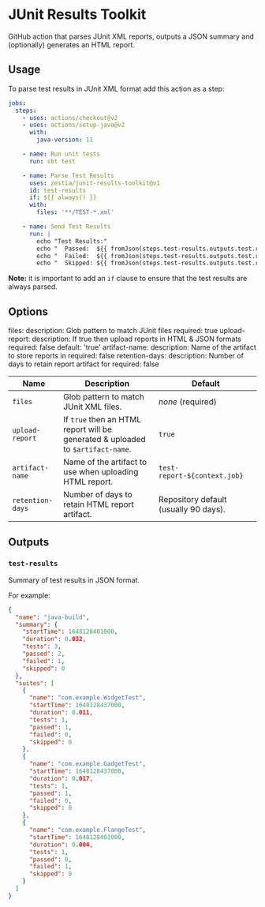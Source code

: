 # JUnit Results Toolkit

GitHub action that parses JUnit XML reports, outputs a JSON summary and (optionally) generates an HTML report.

## Usage

To parse test results in JUnit XML format add this action as a step:

```yaml
jobs:
  steps:
    - uses: actions/checkout@v2
    - uses: actions/setup-java@v2
      with:
        java-version: 11

    - name: Run unit tests
      run: sbt test

    - name: Parse Test Results
      uses: zestia/junit-results-toolkit@v1
      id: test-results
      if: ${{ always() }}
      with:
        files: '**/TEST-*.xml'

    - name: Send Test Results
      run: |
        echo "Test Results:"
        echo "  Passed:  ${{ fromJson(steps.test-results.outputs.test.results).passed }}"
        echo "  Failed:  ${{ fromJson(steps.test-results.outputs.test.results).failed }}"
        echo "  Skipped: ${{ fromJson(steps.test-results.outputs.test.results).skipped }}"
```

**Note:** it is important to add an `if` clause to ensure that the test results are always parsed. 

## Options

files:
description: Glob pattern to match JUnit files required: true upload-report:
description: If true then upload reports in HTML & JSON formats required: false default: 'true' artifact-name:
description: Name of the artifact to store reports in required: false retention-days:
description: Number of days to retain report artifact for required: false

| Name             | Description                                                                     | Default                               |
|------------------|---------------------------------------------------------------------------------|---------------------------------------|
| `files`          | Glob pattern to match JUnit XML files.                                          | _none_ (required)                     |
| `upload-report`  | If `true` then an HTML report will be generated & uploaded to `$artifact-name`. | `true`                                |
| `artifact-name`  | Name of the artifact to use when uploading HTML report.                         | `test-report-${context.job}`          |
| `retention-days` | Number of days to retain HTML report artifact.                                  | Repository default (usually 90 days). |

## Outputs

### `test-results`

Summary of test results in JSON format.

For example:

```json
{
  "name": "java-build",
  "summary": {
    "startTime": 1648128401000,
    "duration": 0.032,
    "tests": 3,
    "passed": 2,
    "failed": 1,
    "skipped": 0
  },
  "suites": [
    {
      "name": "com.example.WidgetTest",
      "startTime": 1648128437000,
      "duration": 0.011,
      "tests": 1,
      "passed": 1,
      "failed": 0,
      "skipped": 0
    },
    {
      "name": "com.example.GadgetTest",
      "startTime": 1648128437000,
      "duration": 0.017,
      "tests": 1,
      "passed": 1,
      "failed": 0,
      "skipped": 0
    },
    {
      "name": "com.example.FlangeTest",
      "startTime": 1648128401000,
      "duration": 0.004,
      "tests": 1,
      "passed": 0,
      "failed": 1,
      "skipped": 0
    }
  ]
}
```